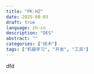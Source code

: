 ```yaml
---
title: "PK-HZ"
date: 2025-08-03
draft: true
language: zh-cn
description: "DES"
abstract: ""
categories: ["技术"]
tags: ["机器学习", "开发", "工具"]
---
```


dfd
